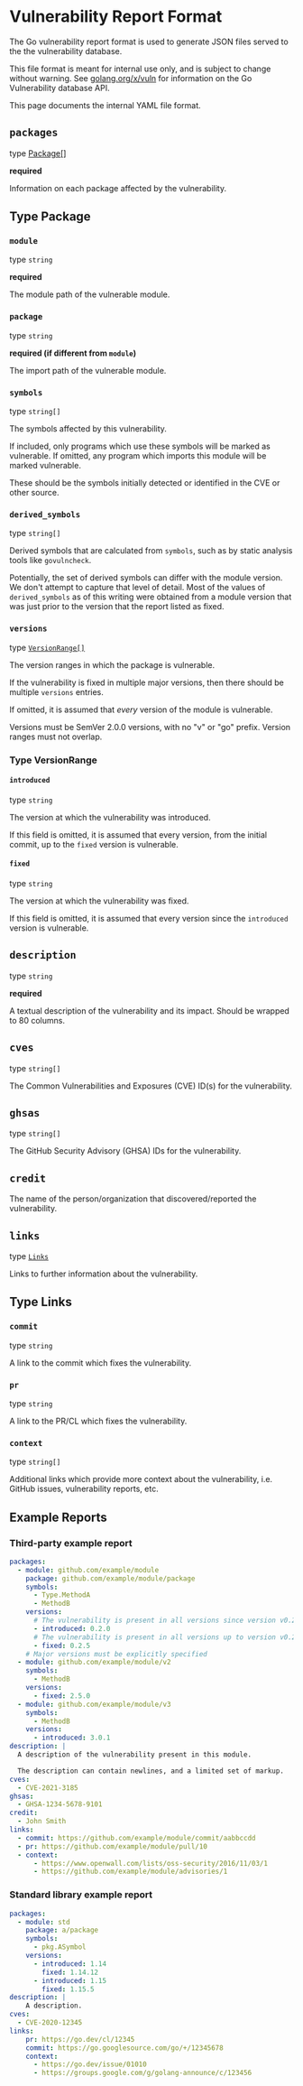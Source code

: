 # Vulnerability Report Format

The Go vulnerability report format is used to generate JSON files
served to the the vulnerability database.

This file format is meant for internal use only, and is subject to
change without warning. See [golang.org/x/vuln](https://golang.org/x/vuln)
for information on the Go Vulnerability database API.

This page documents the internal YAML file format.

## `packages`

type [Package[]](#type-package)

**required** 

Information on each package affected by the vulnerability.

## Type **Package**

### `module`

type `string`

**required** 

The module path of the vulnerable module.

### `package`

type `string`

**required (if different from `module`)**

The import path of the vulnerable module.

### `symbols`

type `string[]`

The symbols affected by this vulnerability.

If included, only programs which use these symbols will be marked as
vulnerable. If omitted, any program which imports this module will be
marked vulnerable.

These should be the symbols initially detected or identified in the CVE
or other source.

### `derived_symbols`

type `string[]`

Derived symbols that are calculated from `symbols`,
such as by static analysis tools like `govulncheck`.

Potentially, the set of derived symbols can differ with the module
version. We don't attempt to capture that level of detail. Most of the
values of `derived_symbols` as of this writing were obtained from a
module version that was just prior to the version that the report
listed as fixed.

### `versions`

type [`VersionRange[]`](#type-versionrange)

The version ranges in which the package is vulnerable.

If the vulnerability is fixed in multiple major versions, then there
should be multiple `versions` entries.

If omitted, it is assumed that _every_ version of the module is
vulnerable.

Versions must be SemVer 2.0.0 versions, with no "v" or "go" prefix.
Version ranges must not overlap.

### Type **VersionRange**

#### `introduced`

type `string`

The version at which the vulnerability was introduced.

If this field is omitted, it is assumed that every version, from the
initial commit, up to the `fixed` version is vulnerable.

#### `fixed`

type `string`

The version at which the vulnerability was fixed.

If this field is omitted, it is assumed that every version since the
`introduced` version is vulnerable.

## `description`

type `string`

**required**

A textual description of the vulnerability and its impact. Should be
wrapped to 80 columns.

## `cves`

type `string[]`

The Common Vulnerabilities and Exposures (CVE) ID(s) for the
 vulnerability.

## `ghsas`

type `string[]`

The GitHub Security Advisory (GHSA) IDs for the vulnerability.

## `credit`

The name of the person/organization that discovered/reported the
 vulnerability.

## `links`

type [`Links`](#type-links)

Links to further information about the vulnerability.

## Type **Links**

### `commit`

type `string`

A link to the commit which fixes the vulnerability.

### `pr`

type `string`

A link to the PR/CL which fixes the vulnerability.

### `context`

type `string[]`

Additional links which provide more context about the vulnerability,
i.e. GitHub issues, vulnerability reports, etc.

## Example Reports

### Third-party example report

```yaml
packages:
  - module: github.com/example/module
    package: github.com/example/module/package
    symbols:
      - Type.MethodA
      - MethodB
    versions:
      # The vulnerability is present in all versions since version v0.2.0.
      - introduced: 0.2.0
      # The vulnerability is present in all versions up to version v0.2.5.
      - fixed: 0.2.5
    # Major versions must be explicitly specified
  - module: github.com/example/module/v2
    symbols:
      - MethodB
    versions:
      - fixed: 2.5.0
  - module: github.com/example/module/v3
    symbols:
      - MethodB
    versions:
      - introduced: 3.0.1
description: |
  A description of the vulnerability present in this module.

  The description can contain newlines, and a limited set of markup.
cves:
  - CVE-2021-3185
ghsas:
  - GHSA-1234-5678-9101
credit:
  - John Smith
links:
  - commit: https://github.com/example/module/commit/aabbccdd
  - pr: https://github.com/example/module/pull/10
  - context:
      - https://www.openwall.com/lists/oss-security/2016/11/03/1
      - https://github.com/example/module/advisories/1
```

### Standard library example report

```yaml
packages:
  - module: std
    package: a/package
    symbols:
      - pkg.ASymbol
    versions:
      - introduced: 1.14
        fixed: 1.14.12
      - introduced: 1.15
        fixed: 1.15.5
description: |
    A description.
cves:
  - CVE-2020-12345
links:
    pr: https://go.dev/cl/12345
    commit: https://go.googlesource.com/go/+/12345678
    context:
      - https://go.dev/issue/01010
      - https://groups.google.com/g/golang-announce/c/123456
```
